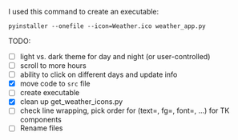 I used this command to create an executable:
```
pyinstaller --onefile --icon=Weather.ico weather_app.py
```

TODO:
- [ ] light vs. dark theme for day and night (or user-controlled)
- [ ] scroll to more hours
- [ ] ability to click on different days and update info
- [x] move code to `src` file
- [ ] create executable
- [x] clean up get_weather_icons.py
- [ ] check line wrapping, pick order for (text=, fg=, font=, ...) for TK components
- [ ] Rename files